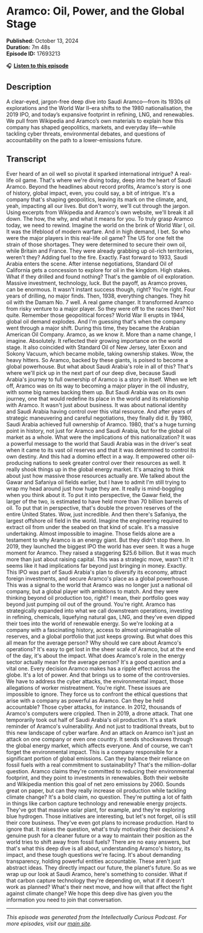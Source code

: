 # Aramco: Oil, Power, and the Global Stage

**Published:** October 13, 2024  
**Duration:** 7m 48s  
**Episode ID:** 17693213

🎧 **[Listen to this episode](https://intellectuallycurious.buzzsprout.com/2529712/episodes/17693213-aramco-oil-power-and-the-global-stage)**

## Description

A clear-eyed, jargon-free deep dive into Saudi Aramco—from its 1930s oil explorations and the World War II–era shifts to the 1980 nationalisation, the 2019 IPO, and today’s expansive footprint in refining, LNG, and renewables. We pull from Wikipedia and Aramco’s own materials to explain how this company has shaped geopolitics, markets, and everyday life—while tackling cyber threats, environmental debates, and questions of accountability on the path to a lower-emissions future.

## Transcript

Ever heard of an oil well so pivotal it sparked international intrigue? A real-life oil game. That's where we're diving today, deep into the heart of Saudi Aramco. Beyond the headlines about record profits, Aramco's story is one of history, global impact, even, you could say, a bit of intrigue. It's a company that's shaping geopolitics, leaving its mark on the climate, and, yeah, impacting all our lives. But don't worry, we'll cut through the jargon. Using excerpts from Wikipedia and Aramco's own website, we'll break it all down. The how, the why, and what it means for you. To truly grasp Aramco today, we need to rewind. Imagine the world on the brink of World War I, oil. It was the lifeblood of modern warfare. And in high demand, I bet. So who were the major players in this real-life oil game? The US for one felt the strain of those shortages. They were determined to secure their own oil, while Britain and France. They were already grabbing up oil-rich territories, weren't they? Adding fuel to the fire. Exactly. Fast forward to 1933, Saudi Arabia enters the scene. After intense negotiations, Standard Oil of California gets a concession to explore for oil in the kingdom. High stakes. What if they drilled and found nothing? That's the gamble of oil exploration. Massive investment, technology, luck. But the payoff, as Aramco proves, can be enormous. It wasn't instant success though, right? You're right. Four years of drilling, no major finds. Then, 1938, everything changes. They hit oil with the Damam No. 7 well. A real game changer. It transformed Aramco from risky venture to a major player. So they were off to the races then? Not quite. Remember those geopolitical forces? World War II erupts in 1944, global oil demand explodes. And I'm guessing that's when the company went through a major shift. During this time, they became the Arabian American Oil Company. Aramco, as we know it. More than a name change, I imagine. Absolutely. It reflected their growing importance on the world stage. It also coincided with Standard Oil of New Jersey, later Exxon and Sokony Vacuum, which became mobile, taking ownership stakes. Wow, the heavy hitters. So Aramco, backed by these giants, is poised to become a global powerhouse. But what about Saudi Arabia's role in all of this? That's where we'll pick up in the next part of our deep dive, because Saudi Arabia's journey to full ownership of Aramco is a story in itself. When we left off, Aramco was on its way to becoming a major player in the oil industry, with some big names backing them up. But Saudi Arabia was on its own journey, one that would redefine its place in the world and its relationship with Aramco. It wasn't just about business. It was about national identity and Saudi Arabia having control over this vital resource. And after years of strategic maneuvering and careful negotiations, they finally did it. By 1980, Saudi Arabia achieved full ownership of Aramco. 1980, that's a huge turning point in history, not just for Aramco and Saudi Arabia, but for the global oil market as a whole. What were the implications of this nationalization? It was a powerful message to the world that Saudi Arabia was in the driver's seat when it came to its vast oil reserves and that it was determined to control its own destiny. And this had a domino effect in a way. It empowered other oil-producing nations to seek greater control over their resources as well. It really shook things up in the global energy market. It's amazing to think about just how massive those resources actually are. We talked about the Gawar and Safaniya oil fields earlier, but I have to admit I'm still trying to wrap my head around just how huge they are. It really is mind-boggling when you think about it. To put it into perspective, the Gawar field, the larger of the two, is estimated to have held more than 70 billion barrels of oil. To put that in perspective, that's double the proven reserves of the entire United States. Wow, just incredible. And then there's Safaniya, the largest offshore oil field in the world. Imagine the engineering required to extract oil from under the seabed on that kind of scale. It's a massive undertaking. Almost impossible to imagine. Those fields alone are a testament to why Aramco is an energy giant. But they didn't stop there. In 2019, they launched the biggest IPO the world has ever seen. It was a huge moment for Aramco. They raised a staggering $25.6 billion. But it was much more than just about raising capital. This was a strategic move, wasn't it? It seems like it had implications far beyond just bringing in money. Exactly. This IPO was part of Saudi Arabia's plan to diversify its economy, attract foreign investments, and secure Aramco's place as a global powerhouse. This was a signal to the world that Aramco was no longer just a national oil company, but a global player with ambitions to match. And they were thinking beyond oil production too, right? I mean, their portfolio goes way beyond just pumping oil out of the ground. You're right. Aramco has strategically expanded into what we call downstream operations, investing in refining, chemicals, liquefying natural gas, LNG, and they've even dipped their toes into the world of renewable energy. So we're looking at a company with a fascinating history, access to almost unimaginable oil reserves, and a global portfolio that just keeps growing. But what does this all mean for the average person? Why should we care about Aramco's operations? It's easy to get lost in the sheer scale of Aramco, but at the end of the day, it's about the impact. What does Aramco's role in the energy sector actually mean for the average person? It's a good question and a vital one. Every decision Aramco makes has a ripple effect across the globe. It's a lot of power. And that brings us to some of the controversies. We have to address the cyber attacks, the environmental impact, those allegations of worker mistreatment. You're right. These issues are impossible to ignore. They force us to confront the ethical questions that arise with a company as powerful as Aramco. Can they be held accountable? Those cyber attacks, for instance. In 2012, thousands of Aramco's computers were crippled. Then in 2019, a drone attack. That one temporarily took out half of Saudi Arabia's oil production. It's a stark reminder of Aramco's vulnerability. And not just to traditional threats, but to this new landscape of cyber warfare. And an attack on Aramco isn't just an attack on one company or even one country. It sends shockwaves through the global energy market, which affects everyone. And of course, we can't forget the environmental impact. This is a company responsible for a significant portion of global emissions. Can they balance their reliance on fossil fuels with a real commitment to sustainability? That's the million-dollar question. Aramco claims they're committed to reducing their environmental footprint, and they point to investments in renewables. Both their website and Wikipedia mention this goal of net zero emissions by 2060. Sounds great on paper, but can they really increase oil production while tackling climate change? It's a bold claim, no question. They're putting a lot of faith in things like carbon capture technology and renewable energy projects. They've got that massive solar plant, for example, and they're exploring blue hydrogen. Those initiatives are interesting, but let's not forget, oil is still their core business. They've even got plans to increase production. Hard to ignore that. It raises the question, what's truly motivating their decisions? A genuine push for a cleaner future or a way to maintain their position as the world tries to shift away from fossil fuels? There are no easy answers, but that's what this deep dive is all about, understanding Aramco's history, its impact, and these tough questions we're facing. It's about demanding transparency, holding powerful entities accountable. These aren't just abstract ideas. They directly impact our future, the planet's future. So as we wrap up our look at Saudi Aramco, here's something to consider. What if that carbon capture technology they're depending on, what if it doesn't work as planned? What's their next move, and how will that affect the fight against climate change? We hope this deep dive has given you the information you need to join that conversation.

---
*This episode was generated from the Intellectually Curious Podcast. For more episodes, visit our [main site](https://intellectuallycurious.buzzsprout.com).*
